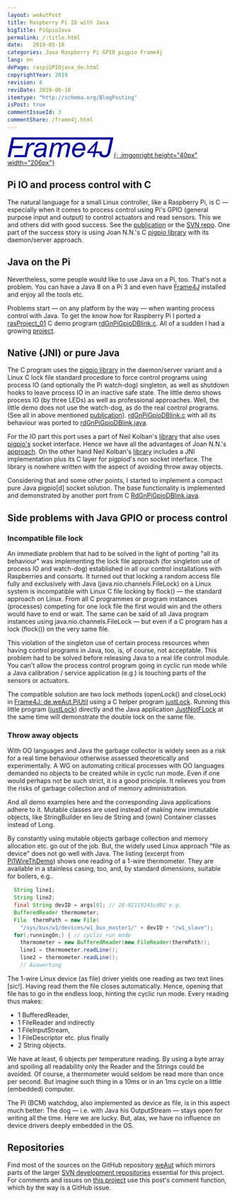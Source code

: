 ```yaml
---
layout: weAutPost
title: Raspberry Pi IO with Java
bigTitle: PiGpioJava
permalink: /:title.html
date:   2019-05-18
categories: Java Raspberry Pi GPIO pigpio Frame4j
lang: en
dePage: raspiGPIOjava_de.html
copyrightYear: 2019
revision: 8
reviDate: 2019-06-10
itemtype: "http://schema.org/BlogPosting"
isPost: true
commentIssueId: 3
commentShare: /frame4j.html
---
```

[![Frame4J](/assets/icons_logos/frame4jlogo-02t.png "&gt; Frame4J"){: .imgonright height="40px" width="206px"}](https://frame4j.de/index_en.html)
## Pi IO and process control with C
The natural language for a small Linux controller, like a Raspberry Pi, is
C &mdash; especially when it comes to process control using Pi's  GPIO
(general purpose input and output) to control actuators and read sensors. 
This we and others did with good success.
See the 
[publication](https://a-weinert.de/pub/raspberry4remoteServices.pdf "Raspberry for remote services")
or the 
[SVN repo](https://weinert-automation.de/svn/rasProject_01/ "rasProject_0 (guest:guest)").
One part of the success story is using Joan N.N.'s C 
[pigpio library](http://abyz.me.uk/rpi/pigpio/index.html) with its daemon/server approach.

## Java on the Pi
Nevertheless, some people would like to use Java on a Pi, too. That's not a
problem. You can have a Java&nbsp;8 on a Pi&nbsp;3 and even have 
[Frame4J](https://frame4j.de/index_en.html "project home") installed and 
enjoy all the tools etc. 

Problems start &mdash; on any platform by the way &mdash; when wanting 
process control with Java. To get the know how for Raspberry Pi I ported a 
[rasProject_01](https://a-weinert.de/pub/raspberry4remoteServices.pdf "Raspberry for remote services")
C demo program 
[rdGnPiGpioDBlink.c](https://github.com/a-weinert/weAut/blob/master/rasProject_01part/rdGnPiGpioDBlink.c "C GPIO demo"). All of a sudden I had a growing [project](https://github.com/a-weinert/weAut/).

## Native (JNI) or pure Java
The C program uses the 
[pigpio library](http://abyz.me.uk/rpi/pigpio/index.html) in the 
daemon/server variant and a 
Linux C lock file standard procedure to force control programs using process
IO (and optionally the Pi watch-dog) singleton, as well as shutdown hooks 
to leave process IO in an inactive 
safe state. The little demo shows process IO (by three LEDs) as well as 
professional approaches. Well, the little demo does not use the watch-dog, 
as do the real control programs. (See all in above mentioned
[publication](https://a-weinert.de/pub/raspberry4remoteServices.pdf "Raspberry for remote services")).
[rdGnPiGpioDBlink.c](https://github.com/a-weinert/weAut/blob/master/rasProject_01part/rdGnPiGpioDBlink.c "C GPIO demo")
with all its behaviour was ported to
[rdGnPiGpioDBlink.java](https://github.com/a-weinert/weAut/blob/master/frame4j_part/de/weAut/tests/RdGnJPiGpioDBlink.java "Java GPIO demo"). 

For the IO part this port uses a part of Neil Kolban's
[library](https://github.com/nkolban/jpigpio "interface to pigpio[d]")
that also uses 
[pigpio's](http://abyz.me.uk/rpi/pigpio/sif.html "socket interface docu") 
socket interface. Hence we have all the advantages of 
Joan N.N.'s [approach](http://abyz.me.uk/rpi/pigpio/index.html "pigpio library"). On 
the other hand Neil Kolban's
[library](https://github.com/nkolban/jpigpio "interface to pigpio[d]") 
includes a JNI implementation plus its C layer for pigpiod's non socket 
interface. The library is nowhere written with the aspect of avoiding throw
away objects.

Considering that and some other points, I started to implement a compact 
pure Java pigpio[d] socket solution. The base functionality
is implemented and demonstrated by another port from C
[RdGnPiGpioDBlink.java](https://github.com/a-weinert/weAut/blob/master/frame4j_part/de/weAut/tests/RdGnPiGpioDBlink.java "compact pure Java").

## Side problems with Java GPIO or process control
### Incompatible file lock 

An immediate problem that had to be solved in the light of porting 
"all its behaviour" was implementing the lock file approach (for singleton
use of process IO and watch-dog) established in all our control installations
with Raspberries and consorts. It turned out that locking a random access
file fully and exclusively with Java (java.nio.channels.FileLock) on a Linux
system is incompatible with Linux C file locking by flock() &mdash; the 
standard approach on Linux. From all C programmes or program
instances (processes) competing for one lock file the first would win and 
the others would have to end or wait. The same can be said of all Java 
program instances using java.nio.channels.FileLock &mdash; but even if a 
C program has a lock (flock()) on the very same file.

This violation of the singleton use of certain process resources when having control programs in Java, too, is, of course,
not acceptable. This problem had to be solved before releasing Java to a 
real life control module. You can't allow the process control program going in cyclic
run mode while a Java calibration / service application (e.g.) is touching 
parts of the sensors or actuators. 

The compatible solution are two lock methods (openLock() and closeLock) in
[Frame4J: de.weAut.PiUtil](https://github.com/a-weinert/weAut/blob/master/frame4j_part/de/weAut/PiUtil.java "openLock() and closeLock()") 
using a C helper program 
[justLock](https://github.com/a-weinert/weAut/blob/master/rasProject_01part/justLock.c). Running this little program ([justLock](https://github.com/a-weinert/weAut/blob/master/rasProject_01part/justLock.c)) directly and the 
Java application [JustNotFLock](https://github.com/a-weinert/weAut/blob/master/frame4j_part/de/weAut/tests/JustNotFLock.java "de.weAut.tests.JustNotFLock (needs Frame4J installed") at the same time will demonstrate the double lock on the same file.

### Throw away objects
With OO languages and Java the garbage collector is widely seen as a risk for a real time behaviour otherwise assessed theoretically and experimentally. A WG on automating critical processes with OO languages demanded no objects to be created while in cyclic run mode. Even if one would perhaps not be such strict, it is a good principle. It relieves you from the risks of garbage collection and of memory administration.

And all demo examples here and the corresponding Java applications adhere to it. Mutable classes are used instead of making new immutable objects, like StringBuilder en lieu de String and (own) Container classes instead of Long.

By constantly using mutable objects garbage collection and memory allocation etc. go out of the job. But, the widely used Linux approach "file as device" does not go well with Java. The listing (excerpt from [Pi1WireThDemo](https://github.com/a-weinert/weAut/blob/master/frame4j_part/de/weAut/tests/Pi1WireThDemo.java "de.weAut.tests.Pi1WireThDemo")) shows one reading of a 1-wire thermometer. They are available in a stainless casing, too, and, by standard dimensions, suitable for boilers, e.g..  
```java
  String line1;
  String line2;
  final String devID = args[0]; // 28-02119245cd92 e.g.
  BufferedReader thermometer; 
  File  thermPath = new File(
    "/sys/bus/w1/devices/w1_bus_master1/" + devID + "/w1_slave");
  for(;runningOn;) { // cyclic run mode
    thermometer = new BufferedReader(new FileReader(thermPath));
    line1 = thermometer.readLine();
    line2 = thermometer.readLine();
    // Auswertung
```
The 1-wire Linux device (as file) driver yields one reading as two text lines [sic!]. Having read them the file closes automatically. Hence, opening that file has to go in the endless loop, hinting the cyclic run mode. Every reading thus makes:
 - 1 BufferedReader, 
 - 1 FileReader and indirectly 
 - 1 FileInputStream, 
 - 1 FileDescriptor etc.
plus finally 
 - 2 String objects.
 
We have at least, 6 objects per temperature reading. By using a byte array and spoiling all readability only the Reader and the Strings could be avoided. Of course, a thermometer would seldom be read more than once per second. But imagine such thing in a 10ms  or in an 1ms cycle on a little (embedded) computer.

The Pi (BCM) watchdog, also implemented as device as file, is in this aspect much better: The dog &mdash; i.e. with Java his OutputStream &mdash; stays open for writing all the time. Here we are lucky. But, alas, we have no influence on device drivers deeply embedded in the OS.

## Repositories

Find most of the sources on the GitHub repository
[weAut](https://github.com/a-weinert/weAut/) which mirrors parts of the larger
[SVN development repositories](https://weinert-automation.de/svn/ "guest:guest")
essential for this project. For comments and
issues on [this project](https://github.com/a-weinert/weAut/) use this 
post's comment function, which by the way is a GitHub issue.   
